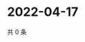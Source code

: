 # 2022-04-17

共 0 条

<!-- BEGIN WEIBO -->
<!-- 最后更新时间 Sun Apr 17 2022 06:11:59 GMT+0800 (China Standard Time) -->

<!-- END WEIBO -->
